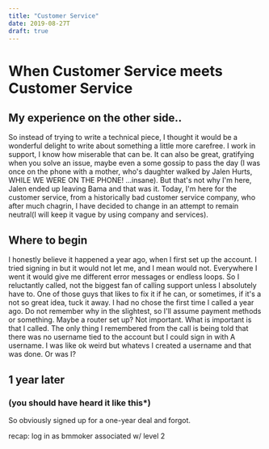```yaml
---
title: "Customer Service"
date: 2019-08-27T
draft: true
---
```


# When Customer Service meets Customer Service
## My experience on the other side..

So instead of trying to write a technical piece, I thought it would be a wonderful delight to write about something a little more carefree. I work in support, I know how miserable that can be. It can also be great, gratifying when you solve an issue, maybe even a some gossip to pass the day (I was once on the phone with a mother, who's daughter walked by Jalen Hurts, WHILE WE WERE ON THE PHONE! ...insane). But that's not why I'm here, Jalen ended up leaving Bama and that was it. Today, I'm here for the customer service, from a historically bad customer service company, who after much chagrin, I have decided to change in an attempt to remain neutral(I will keep it vague by using company and services).

## Where to begin

I honestly believe it happened a year ago, when I first set up the account. I tried signing in but it would not let me, and I mean would not. Everywhere I went it would give me different error messages or endless loops. So I reluctantly called, not the biggest fan of calling support unless I absolutely have to. One of those guys that likes to fix it if he can, or sometimes, if it's a not so great idea, tuck it away. I had no chose the first time I called a year ago. Do not remember why in the slightest, so I'll assume payment methods or something. Maybe a router set up? Not important. What is important is that I called. The only thing I remembered from the call is being told that there was no username tied to the account but I could sign in with A username. I was like ok weird but whatevs I created a username and that was done. Or was I?

## 1 year later
### (you should have heard it like this*)

So obviously signed up for a one-year deal and forgot.

recap: log in as bmmoker associated w/
level 2
